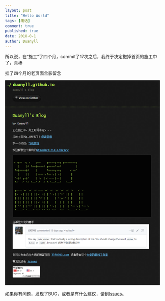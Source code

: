 ```yaml
---
layout: post
title: "Hello World"
tags: [废话]
comment: true
published: true
date: 2018-8-1
author: Duanyll
---
```


所以说，在“施工”了四个月，commit了17次之后，我终于决定撤掉首页的施工中了，真棒

<!-- more -->

挂了四个月的老页面合影留念

![老页面](/images/OldBlog.PNG)

如果你有问题，发现了BUG，或者是有什么建议，请到[Issues](https://github.com/duanyll/duanyll.github.io/issues)。
